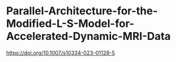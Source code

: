 # Parallel-Architecture-for-the-Modified-L-S-Model-for-Accelerated-Dynamic-MRI-Data
https://doi.org/10.1007/s10334-023-01128-5
